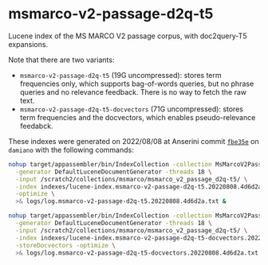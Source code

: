 # msmarco-v2-passage-d2q-t5

Lucene index of the MS MARCO V2 passage corpus, with doc2query-T5 expansions.

Note that there are two variants:

+ `msmarco-v2-passage-d2q-t5` (19G uncompressed): stores term frequencies only, which supports bag-of-words queries, but no phrase queries and no relevance feedback. There is no way to fetch the raw text.
+ `msmarco-v2-passage-d2q-t5-docvectors` (71G uncompressed): stores term frequencies and the docvectors, which enables pseudo-relevance feedabck.

These indexes were generated on 2022/08/08 at Anserini commit [`fbe35e`](https://github.com/castorini/anserini/commit/4d6d2a5a367424131331df2a8e9e00e6a9c68856) on `damiano` with the following commands:

```bash
nohup target/appassembler/bin/IndexCollection -collection MsMarcoV2PassageCollection \
  -generator DefaultLuceneDocumentGenerator -threads 18 \
  -input /scratch2/collections/msmarco/msmarco_v2_passage_d2q-t5/ \
  -index indexes/lucene-index.msmarco-v2-passage-d2q-t5.20220808.4d6d2a/ \
  -optimize \
  >& logs/log.msmarco-v2-passage-d2q-t5.20220808.4d6d2a.txt &

nohup target/appassembler/bin/IndexCollection -collection MsMarcoV2PassageCollection \
  -generator DefaultLuceneDocumentGenerator -threads 18 \
  -input /scratch2/collections/msmarco/msmarco_v2_passage_d2q-t5/ \
  -index indexes/lucene-index.msmarco-v2-passage-d2q-t5-docvectors.20220808.4d6d2a/ \
  -storeDocvectors -optimize \
  >& logs/log.msmarco-v2-passage-d2q-t5-docvectors.20220808.4d6d2a.txt &
```

